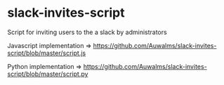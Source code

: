 # slack-invites-script
Script for inviting users to the a slack by administrators

Javascript implementation => https://github.com/Auwalms/slack-invites-script/blob/master/script.js

Python implementation => https://github.com/Auwalms/slack-invites-script/blob/master/script.py
